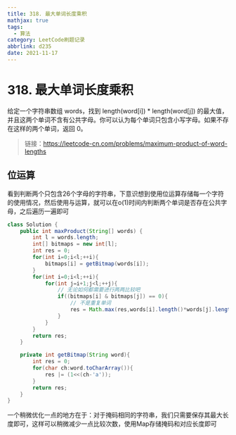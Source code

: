 ```yaml
---
title: 318. 最大单词长度乘积
mathjax: true
tags:
  - 算法
category: LeetCode刷题记录
abbrlink: d235
date: 2021-11-17
---
```

# 318. 最大单词长度乘积

给定一个字符串数组 words，找到 length(word[i]) * length(word[j]) 的最大值，并且这两个单词不含有公共字母。你可以认为每个单词只包含小写字母。如果不存在这样的两个单词，返回 0。

> 链接：https://leetcode-cn.com/problems/maximum-product-of-word-lengths

<!-- more -->

## 位运算

看到判断两个只包含26个字母的字符串，下意识想到使用位运算存储每一个字符的使用情况，然后使用与运算，就可以在o(1)时间内判断两个单词是否存在公共字母，之后遍历一遍即可

```java
class Solution {
    public int maxProduct(String[] words) {
        int l = words.length;
        int[] bitmaps = new int[l];
        int res = 0;
        for(int i=0;i<l;++i){
            bitmaps[i] = getBitmap(words[i]);
        }
        for(int i=0;i<l;++i){
            for(int j=i+1;j<l;++j){
                // 无论如何都需要进行两两比较吧
                if((bitmaps[i] & bitmaps[j]) == 0){
                    // 不是重复单词
                    res = Math.max(res,words[i].length()*words[j].length());
                }
            }
        }
        return res;
    }

    private int getBitmap(String word){
        int res = 0;
        for(char ch:word.toCharArray()){
            res |= (1<<(ch-'a'));
        }
        return res;
    }
}
```

一个稍微优化一点的地方在于：对于掩码相同的字符串，我们只需要保存其最大长度即可，这样可以稍微减少一点比较次数，使用Map存储掩码和对应长度即可

